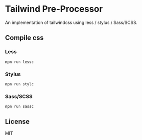 # Tailwind Pre-Processor

An implementation of tailwindcss using less / stylus / Sass/SCSS.

## Compile css

### Less

`npm run lessc`

### Stylus

`npm run stylc`

### Sass/SCSS

`npm run sassc`

## License

MIT
